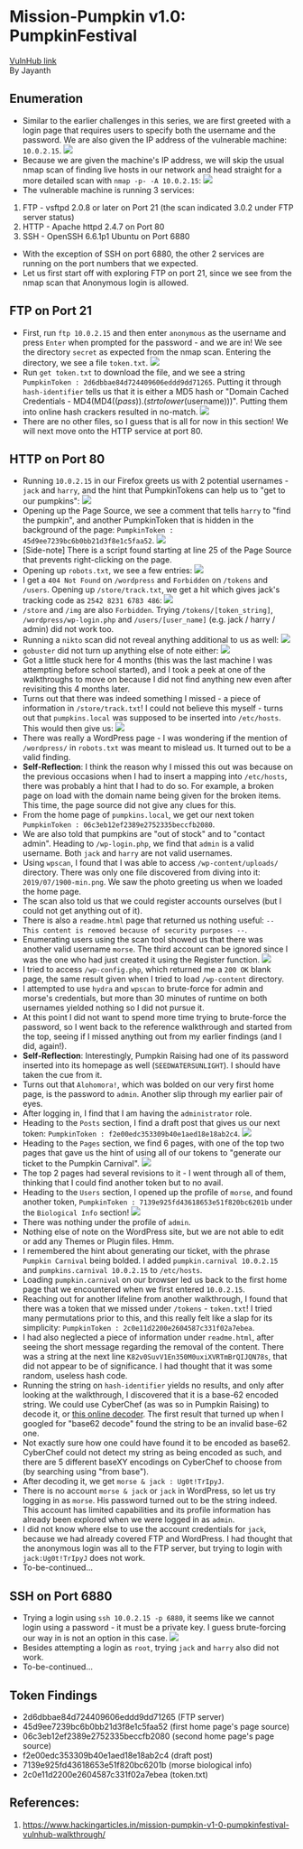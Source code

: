 # Mission-Pumpkin v1.0: PumpkinFestival
[VulnHub link](https://www.vulnhub.com/entry/mission-pumpkin-v10-pumpkinfestival,329/)  
By Jayanth

## Enumeration ##
* Similar to the earlier challenges in this series, we are first greeted with a login page that requires users to specify both the username and the password. We are also given the IP address of the vulnerable machine: `10.0.2.15`.
![](/screenshots/pumpkinfestival/loginInitial.jpg)
* Because we are given the machine's IP address, we will skip the usual nmap scan of finding live hosts in our network and head straight for a more detailed scan with `nmap -p- -A 10.0.2.15`:
![](/screenshots/pumpkinfestival/hostFullScan.jpg)
* The vulnerable machine is running 3 services:
1. FTP - vsftpd 2.0.8 or later on Port 21 (the scan indicated 3.0.2 under FTP server status)
2. HTTP - Apache httpd 2.4.7 on Port 80
3. SSH - OpenSSH 6.6.1p1 Ubuntu on Port 6880
* With the exception of SSH on port 6880, the other 2 services are running on the port numbers that we expected.
* Let us first start off with exploring FTP on port 21, since we see from the nmap scan that Anonymous login is allowed.

## FTP on Port 21 ##
* First, run `ftp 10.0.2.15` and then enter `anonymous` as the username and press `Enter` when prompted for the password - and we are in! We see the directory `secret` as expected from the nmap scan. Entering the directory, we see a file `token.txt`.
![](/screenshots/pumpkinfestival/ftpLogin.jpg)
* Run `get token.txt` to download the file, and we see a string `PumpkinToken : 2d6dbbae84d724409606eddd9dd71265`. Putting it through `hash-identifier` tells us that it is either a MD5 hash or "Domain Cached Credentials - MD4(MD4(($pass)).(strtolower($username)))". Putting them into online hash crackers resulted in no-match.
![](/screenshots/pumpkinfestival/tokenTxt.jpg)
* There are no other files, so I guess that is all for now in this section! We will next move onto the HTTP service at port 80.

## HTTP on Port 80 ##
* Running `10.0.2.15` in our Firefox greets us with 2 potential usernames - `jack` and `harry`, and the hint that PumpkinTokens can help us to "get to our pumpkins": 
![](/screenshots/pumpkinfestival/siteHTTPPage.jpg)
* Opening up the Page Source, we see a comment that tells `harry` to "find the pumpkin", and another PumpkinToken that is hidden in the background of the page: `PumpkinToken : 45d9ee7239bc6b0bb21d3f8e1c5faa52`.
![](/screenshots/pumpkinfestival/siteHTTPPagePumpkinToken.jpg)
* [Side-note] There is a script found starting at line 25 of the Page Source that prevents right-clicking on the page.
* Opening up `robots.txt`, we see a few entries:
![](/screenshots/pumpkinfestival/robotsTxt.jpg)
* I get a `404 Not Found` on `/wordpress` and `Forbidden` on `/tokens` and `/users`. Opening up `/store/track.txt`, we get a hit which gives jack's tracking code as `2542 8231 6783 486`:
![](/screenshots/pumpkinfestival/storeTrackTxt.jpg)
* `/store` and `/img` are also `Forbidden`. Trying `/tokens/[token_string]`, `/wordpress/wp-login.php` and `/users/[user_name]` (e.g. jack / harry / admin) did not work too.
* Running a `nikto` scan did not reveal anything additional to us as well: 
![](/screenshots/pumpkinfestival/niktoScan.jpg)
* `gobuster` did not turn up anything else of note either:
![](/screenshots/pumpkinfestival/gobusterScan.jpg)
* Got a little stuck here for 4 months (this was the last machine I was attempting before school started), and I took a peek at one of the walkthroughs to move on because I did not find anything new even after revisiting this 4 months later.
* Turns out that there was indeed something I missed - a piece of information in `/store/track.txt`! I could not believe this myself - turns out that `pumpkins.local` was supposed to be inserted into `/etc/hosts`. This would then give us:
![](/screenshots/pumpkinfestival/pumpkinsLocalHomePage.jpg)
* There was really a WordPress page - I was wondering if the mention of `/wordpress/` in `robots.txt` was meant to mislead us. It turned out to be a valid finding.
* **Self-Reflection**: I think the reason why I missed this out was because on the previous occasions when I had to insert a mapping into `/etc/hosts`, there was probably a hint that I had to do so. For example, a broken page on load with the domain name being given for the broken items. This time, the page source did not give any clues for this.
* From the home page of `pumpkins.local`, we get our next token `PumpkinToken : 06c3eb12ef2389e2752335beccfb2080`.
* We are also told that pumpkins are "out of stock" and to "contact admin". Heading to `/wp-login.php`, we find that `admin` is a valid username. Both `jack` and `harry` are not valid usernames.
* Using `wpscan`, I found that I was able to access `/wp-content/uploads/` directory. There was only one file discovered from diving into it: `2019/07/1900-min.png`. We saw the photo greeting us when we loaded the home page.
* The scan also told us that we could register accounts ourselves (but I could not get anything out of it).
* There is also a `readme.html` page that returned us nothing useful: `-- This content is removed because of security purposes --`.
* Enumerating users using the scan tool showed us that there was another valid username `morse`. The third account can be ignored since I was the one who had just created it using the Register function.
![](/screenshots/pumpkinfestival/wpscanAccountEnum.jpg)
* I tried to access `/wp-config.php`, which returned me a `200 OK` blank page, the same result given when I tried to load `/wp-content` directory.
* I attempted to use `hydra` and `wpscan` to brute-force for admin and morse's credentials, but more than 30 minutes of runtime on both usernames yielded nothing so I did not pursue it.
* At this point I did not want to spend more time trying to brute-force the password, so I went back to the reference walkthrough and started from the top, seeing if I missed anything out from my earlier findings (and I did, again!).
* **Self-Reflection**: Interestingly, Pumpkin Raising had one of its password inserted into its homepage as well (`SEEDWATERSUNLIGHT`). I should have taken the cue from it.
* Turns out that `Alohomora!`, which was bolded on our very first home page, is the password to `admin`. Another slip through my earlier pair of eyes.
* After logging in, I find that I am having the `administrator` role.
* Heading to the `Posts` section, I find a draft post that gives us our next token: `PumpkinToken : f2e00edc353309b40e1aed18e18ab2c4`.
![](/screenshots/pumpkinfestival/tokenWordPressDraftPost.jpg)
* Heading to the `Pages` section, we find 6 pages, with one of the top two pages that gave us the hint of using all of our tokens to "generate our ticket to the Pumpkin Carnival".
![](/screenshots/pumpkinfestival/pageHint.jpg)
* The top 2 pages had several revisions to it - I went through all of them, thinking that I could find another token but to no avail.
* Heading to the `Users` section, I opened up the profile of `morse`, and found another token, `PumpkinToken : 7139e925fd43618653e51f820bc6201b` under the `Biological Info` section!
![](/screenshots/pumpkinfestival/morseToken.jpg)
* There was nothing under the profile of `admin`.
* Nothing else of note on the WordPress site, but we are not able to edit or add any Themes or Plugin files. Hmm.
* I remembered the hint about generating our ticket, with the phrase `Pumpkin Carnival` being bolded. I added `pumpkin.carnival 10.0.2.15` and `pumpkins.carnival 10.0.2.15` to `/etc/hosts`.
* Loading `pumpkin.carnival` on our browser led us back to the first home page that we encountered when we first entered `10.0.2.15`.
* Reaching out for another lifeline from another walkthrough, I found that there was a token that we missed under `/tokens` - `token.txt`! I tried many permutations prior to this, and this really felt like a slap for its simplicity: `PumpkinToken : 2c0e11d2200e2604587c331f02a7ebea`.
* I had also neglected a piece of information under `readme.html`, after seeing the short message regarding the removal of the content. There was a string at the next line `K82v0SuvV1En350M0uxiXVRTmBrQIJQN78s`, that did not appear to be of significance. I had thought that it was some random, useless hash code.
* Running the string on `hash-identifier` yields no results, and only after looking at the walkthrough, I discovered that it is a base-62 encoded string. We could use CyberChef (as was so in Pumpkin Raising) to decode it, or [this online decoder](https://base62.io/). The first result that turned up when I googled for "base62 decode" found the string to be an invalid base-62 one.
* Not exactly sure how one could have found it to be encoded as base62. CyberChef could not detect my string as being encoded as such, and there are 5 different baseXY encodings on CyberChef to choose from (by searching using "from base").
* After decoding it, we get `morse & jack : Ug0t!TrIpyJ`.
* There is no account `morse & jack` or `jack` in WordPress, so let us try logging in as `morse`. His password turned out to be the string indeed. This account has limited capabilities and its profile information has already been explored when we were logged in as `admin`.
* I did not know where else to use the account credentials for `jack`, because we had already covered FTP and WordPress. I had thought that the anonymous login was all to the FTP server, but trying to login with `jack:Ug0t!TrIpyJ` does not work.
* To-be-continued...

## SSH on Port 6880 ##
* Trying a login using `ssh 10.0.2.15 -p 6880`, it seems like we cannot login using a password - it must be a private key. I guess brute-forcing our way in is not an option in this case.
![](/screenshots/pumpkinfestival/sshAttemptLogin.jpg)
* Besides attempting a login as `root`, trying `jack` and `harry` also did not work.
* To-be-continued...

## Token Findings ##
* 2d6dbbae84d724409606eddd9dd71265 (FTP server)
* 45d9ee7239bc6b0bb21d3f8e1c5faa52 (first home page's page source)
* 06c3eb12ef2389e2752335beccfb2080 (second home page's page source)
* f2e00edc353309b40e1aed18e18ab2c4 (draft post)
* 7139e925fd43618653e51f820bc6201b (morse biological info)
* 2c0e11d2200e2604587c331f02a7ebea (token.txt)

## References: ##
1. https://www.hackingarticles.in/mission-pumpkin-v1-0-pumpkinfestival-vulnhub-walkthrough/